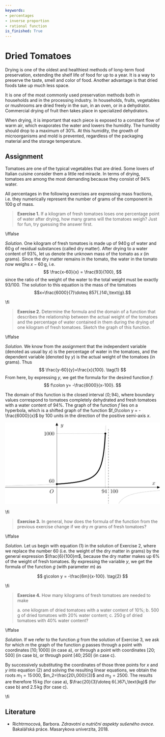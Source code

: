 ```yaml
---
keywords:
- percentages
- inverse proportion
- rational function
is_finished: True
---
```



# Dried Tomatoes

Drying is one of the oldest and healthiest methods of long-term food preservation, 
extending the shelf life of food for up to a year. 
It is a way to preserve the taste, smell and color of food. 
Another advantage is that dried foods take up much less space.

It is one of the most commonly used preservation methods both in households and in the processing industry. 
In households, fruits, vegetables or mushrooms are dried freely in the sun, in an oven, or in a dehydrator. 
Commercial drying of fruit then takes place in specialized dehydrators.

When drying, it is important that each piece is exposed to a constant flow of warm air, 
which evaporates the water and lowers the humidity. The humidity should drop to a maximum of $30\%$. 
At this humidity, the growth of microorganisms and mold is prevented, 
regardless of the packaging material and the storage temperature.

## Assignment

Tomatoes are one of the typical vegetables that are dried.
Some lovers of Italian cuisine consider them a little red miracle. In terms of drying, 
tomatoes are among the most demanding because they consist of $94\%$ water.

All percentages in the following exercises are expressing mass fractions, 
i.e. they numerically represent the number of grams of the component in $100\,\text{g}$ of mass.

> **Exercise 1.** If a kilogram of fresh tomatoes loses one percentage point of water after drying,
> how many grams will the tomatoes weigh? Just for fun, try guessing the answer first.

\iffalse

*Solution.* One kilogram of fresh tomatoes is made up of $940\,\text{g}$ of water 
and $60\,\text{g}$ of residual substances (called dry matter). 
After drying to a water content of $93\%$, let us denote the unknown mass of the tomato as $x$ (in grams). 
Since the dry matter remains in the tomato, the water in the tomato now weighs $x-60\,\text{g}$, i.e.
$$
\frac{x-60}{x} = \frac{93}{100},
$$
since the ratio of the weight of the water to the total weight must be exactly $93/100$. 
The solution to this equation is the mass of the tomatoes
$$x=\frac{6000}{7}\doteq 857{.}14\,\text{g}.$$

\fi

> **Exercise 2.** Determine the formula and the domain of a function
> that describes the relationship between the actual weight of the tomatoes and the percentage of water
> contained in them during the drying of one kilogram of fresh tomatoes.
> Sketch the graph of this function.

\iffalse

*Solution.* We know from the assignment that the independent variable (denoted as usual by $x$) 
is the percentage of water in the tomatoes, and the dependent variable (denoted by $y$) 
is the actual weight of the tomatoes (in grams). Thus
$$
\frac{y-60}{y}=\frac{x}{100}. \tag{1}
$$
From here, by expressing $y$, we get the formula for the desired function $f$:
$$
f\colon y= -\frac{6000}{x-100}.
$$

The domain of this function is the closed interval $\left\langle 0; 94 \right\rangle$, 
where boundary values ​​correspond to tomatoes completely dehydrated 
and fresh tomatoes with a water content of $94\%$.
The graph of the function $f$ lies on a hyperbola, 
which is a shifted graph of the function $f_0\colon y = -\frac{6000}{x}$ by 100 units 
in the direction of the positive semi-axis $x$.

![Graph of the function f](00025.jpg)

\fi

> **Exercise 3.** In general, how does the formula of the function from the previous exercise change
> if we dry $m$ grams of fresh tomatoes?

\iffalse

*Solution.* Let us begin with equation $(1)$ in the solution of Exercise 2, 
where we replace the number $60$ (i.e. the weight of the dry matter in grams) by the general expression 
$\frac{6}{100}m$, because the dry matter makes up $6\%$ of the weight of fresh tomatoes.
By expressing the variable $y$, we get the formula of the function $g$ (with parameter $m$) as

$$
g\colon y = -\frac{6m}{x-100}. \tag{2}
$$

\fi

> **Exercise 4.** How many kilograms of fresh tomatoes are needed to make
>
> a. one kilogram of dried tomatoes with a water content of $10\%$;
> b. $500\,\text{g}$ of dried tomatoes with $20\%$ water content;
> c. $250\,\text{g}$ of dried tomatoes with $40\%$ water content?

\iffalse

*Solution.* If we refer to the function $g$ from the solution of Exercise 3, 
we ask for which $m$ the graph of the function $g$ passes through a point with coordinates $[10;1000]$ (in case a), 
or through a point with coordinates $[20;500]$ (in case b), or through point $[40;250]$ (in case c).

By successively substituting the coordinates of those three points for $x$ 
and $y$ into equation $(2)$ and solving the resulting linear equations, 
we obtain the roots  $m_1=15\,000$, $m_2=\frac{20\,000}{3}$ and $m_3=2500$. 
The results are therefore $15\,\text{kg}$ (for case a), $\frac{20}{3}\doteq 6{.}67\,\text{kg}$ (for case b) 
and $2{.}5\,\text{kg}$ (for case c).

\fi

## Literature

* Richtrmocová, Barbora. *Zdravotní a nutriční aspekty sušeného ovoce.* Bakalářská práce. Masarykova univerzita, 2018. 


